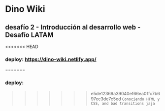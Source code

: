 # Dino Wiki
## desafío 2 - Introducción al desarrollo web - Desafío LATAM
<<<<<<< HEAD
### deploy: https://dino-wiki.netlify.app/
=======
### deploy:
>>>>>>> e5de12369a39040ef66ea01fc7b697ec3de7c5ed
`Conociendo HTML y CSS, and bad transitions jaja`